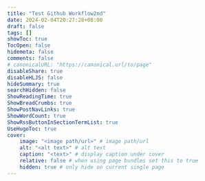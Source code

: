 ```yaml
---
title: "Test Github Workflow2nd"
date: 2024-02-04T20:27:28+08:00
draft: false
tags: []
showToc: true
TocOpen: false
hidemeta: false
comments: false
# canonicalURL: "https://canonical.url/to/page"
disableShare: true
disableHLJS: false
hideSummary: true
searchHidden: false
ShowReadingTime: true
ShowBreadCrumbs: true
ShowPostNavLinks: true
ShowWordCount: true
ShowRssButtonInSectionTermList: true
UseHugoToc: true
cover:
    image: "<image path/url>" # image path/url
    alt: "<alt text>" # alt text
    caption: "<text>" # display caption under cover
    relative: false # when using page bundles set this to true
    hidden: true # only hide on current single page
---
```

